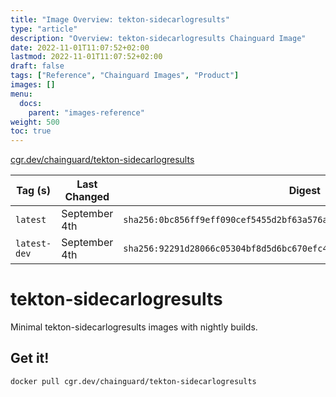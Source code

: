 ```yaml
---
title: "Image Overview: tekton-sidecarlogresults"
type: "article"
description: "Overview: tekton-sidecarlogresults Chainguard Image"
date: 2022-11-01T11:07:52+02:00
lastmod: 2022-11-01T11:07:52+02:00
draft: false
tags: ["Reference", "Chainguard Images", "Product"]
images: []
menu:
  docs:
    parent: "images-reference"
weight: 500
toc: true
---
```


[cgr.dev/chainguard/tekton-sidecarlogresults](https://github.com/chainguard-images/images/tree/main/images/tekton-sidecarlogresults)

| Tag (s)       | Last Changed  | Digest                                                                    |
|---------------|---------------|---------------------------------------------------------------------------|
|  `latest`     | September 4th | `sha256:0bc856ff9eff090cef5455d2bf63a576a668af472c683f93211ac604677fee5d` |
|  `latest-dev` | September 4th | `sha256:92291d28066c05304bf8d5d6bc670efc4f322fd0f8a1380f7a4704ca9f76c436` |

# tekton-sidecarlogresults

Minimal tekton-sidecarlogresults images with nightly builds.

## Get it!

```shell
docker pull cgr.dev/chainguard/tekton-sidecarlogresults
```
